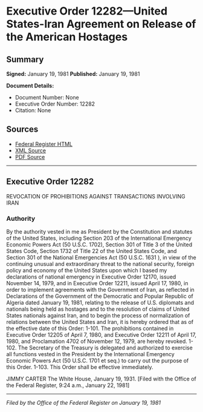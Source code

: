 # Executive Order 12282—United States-Iran Agreement on Release of the American Hostages

## Summary

**Signed:** January 19, 1981
**Published:** January 19, 1981

**Document Details:**
- Document Number: None
- Executive Order Number: 12282
- Citation: None

## Sources
- [Federal Register HTML](https://www.presidency.ucsb.edu/documents/executive-order-12282-united-states-iran-agreement-release-the-american-hostages)
- [XML Source](None)
- [PDF Source](None)

---

## Executive Order 12282

REVOCATION OF PROHIBITIONS AGAINST
TRANSACTIONS INVOLVING IRAN
### Authority

By the authority vested in me as President by the Constitution and statutes of the United States, including Section 203 of the International Emergency Economic Powers Act (50 U.S.C. 1702), Section 301 of Title 3 of the United States Code, Section 1732 of Title 22 of the United States Code, and Section 301 of the National Emergencies Act (50 U.S.C. 1631 ), in view of the continuing unusual and extraordinary threat to the national security, foreign policy and economy of the United States upon which I based my declarations of national emergency in Executive Order 12170, issued November 14, 1979, and in Executive Order 12211, issued April 17, 1980, in order to implement agreements with the Government of Iran, as reflected in Declarations of the Government of the Democratic and Popular Republic of Algeria dated January 19, 1981, relating to the release of U.S. diplomats and nationals being held as hostages and to the resolution of claims of United States nationals against Iran, and to begin the process of normalization of relations between the United States and Iran, it is hereby ordered that as of the effective date of this Order:
1-101. The prohibitions contained in Executive Order 12205 of April 7, 1980, and Executive Order 12211 of April 17, 1980, and Proclamation 4702 of November 12, 1979, are hereby revoked.
1-102. The Secretary of the Treasury is delegated and authorized to exercise all functions vested in the President by the International Emergency Economic Powers Act (50 U.S.C. 1701 et seq.) to carry out the purpose of this Order.
1-103. This Order shall be effective immediately.

JIMMY CARTER
The White House,
January 19, 1931.
[Filed with the Office of the Federal Register, 9:24 a.m., January 22, 1981]

---

*Filed by the Office of the Federal Register on January 19, 1981*
